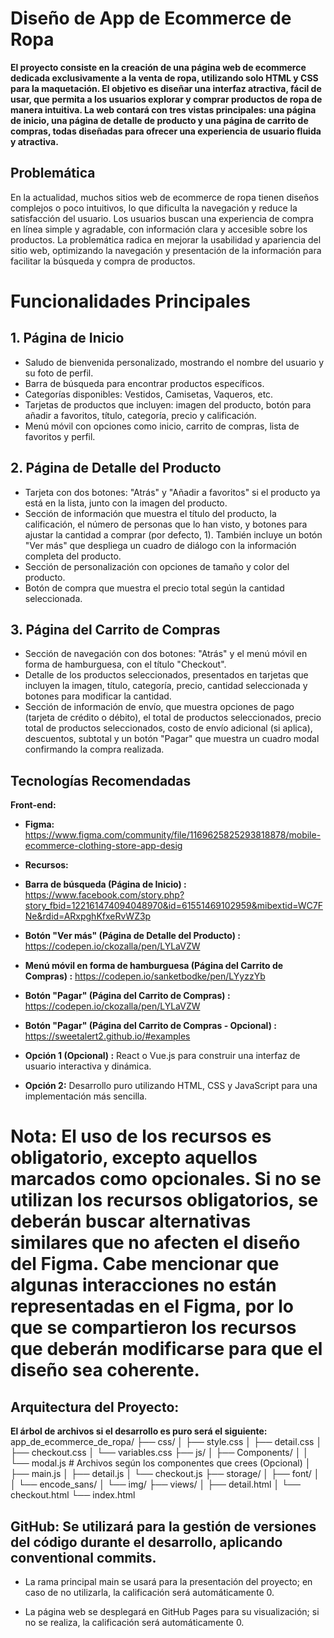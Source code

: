 # Diseño de App de Ecommerce de Ropa

**El proyecto consiste en la creación de una página web de ecommerce dedicada exclusivamente a la venta de ropa, utilizando solo HTML y CSS para la maquetación. El objetivo es diseñar una interfaz atractiva, fácil de usar, que permita a los usuarios explorar y comprar productos de ropa de manera intuitiva. La web contará con tres vistas principales: una página de inicio, una página de detalle de producto y una página de carrito de compras, todas diseñadas para ofrecer una experiencia de usuario fluida y atractiva.**



## Problemática
En la actualidad, muchos sitios web de ecommerce de ropa tienen diseños complejos o poco intuitivos, lo que dificulta la navegación y reduce la satisfacción del usuario. Los usuarios buscan una experiencia de compra en línea simple y agradable, con información clara y accesible sobre los productos. La problemática radica en mejorar la usabilidad y apariencia del sitio web, optimizando la navegación y presentación de la información para facilitar la búsqueda y compra de productos.



# Funcionalidades Principales

## 1. Página de Inicio
- Saludo de bienvenida personalizado, mostrando el nombre del usuario y su foto de perfil.
- Barra de búsqueda para encontrar productos específicos.
- Categorías disponibles: Vestidos, Camisetas, Vaqueros, etc.
- Tarjetas de productos que incluyen: imagen del producto, botón para añadir a favoritos, título, categoría, precio y calificación.
- Menú móvil con opciones como inicio, carrito de compras, lista de favoritos y perfil.

## 2. Página de Detalle del Producto
- Tarjeta con dos botones: "Atrás" y "Añadir a favoritos" si el producto ya está en la lista, junto con la imagen del producto.
- Sección de información que muestra el título del producto, la calificación, el número de personas que lo han visto, y botones para ajustar la cantidad a comprar (por defecto, 1). También incluye un botón "Ver más" que despliega un cuadro de diálogo con la información completa del producto.
- Sección de personalización con opciones de tamaño y color del producto.
- Botón de compra que muestra el precio total según la cantidad seleccionada.

## 3. Página del Carrito de Compras
- Sección de navegación con dos botones: "Atrás" y el menú móvil en forma de hamburguesa, con el título "Checkout".
- Detalle de los productos seleccionados, presentados en tarjetas que incluyen la imagen, título, categoría, precio, cantidad seleccionada y botones para modificar la cantidad.
- Sección de información de envío, que muestra opciones de pago (tarjeta de crédito o débito), el total de productos seleccionados, precio total de productos seleccionados, costo de envío adicional (si aplica), descuentos, subtotal y un botón "Pagar" que muestra un cuadro modal confirmando la compra realizada.

## Tecnologías Recomendadas

**Front-end:** 

- **Figma:** https://www.figma.com/community/file/1169625825293818878/mobile-ecommerce-clothing-store-app-desig

- **Recursos:**

- **Barra de búsqueda (Página de Inicio) :** https://www.facebook.com/story.php?story_fbid=122161474094048970&id=61551469102959&mibextid=WC7FNe&rdid=ARxpghKfxeRvWZ3p
- **Botón "Ver más" (Página de Detalle del Producto) :** https://codepen.io/ckozalla/pen/LYLaVZW
- **Menú móvil en forma de hamburguesa (Página del Carrito de Compras) :** https://codepen.io/sanketbodke/pen/LYyzzYb
- **Botón "Pagar" (Página del Carrito de Compras) :**  https://codepen.io/ckozalla/pen/LYLaVZW
- **Botón "Pagar" (Página del Carrito de Compras - Opcional) :** https://sweetalert2.github.io/#examples
- **Opción 1 (Opcional) :** React o Vue.js para construir una interfaz de usuario interactiva y dinámica.
- **Opción 2:** Desarrollo puro utilizando HTML, CSS y JavaScript para una implementación más sencilla.


# Nota: El uso de los recursos es obligatorio, excepto aquellos marcados como opcionales. Si no se utilizan los recursos obligatorios, se deberán buscar alternativas similares que no afecten el diseño del Figma. Cabe mencionar que algunas interacciones no están representadas en el Figma, por lo que se compartieron los recursos que deberán modificarse para que el diseño sea coherente.



## Arquitectura del Proyecto: 

**El árbol de archivos si el desarrollo es puro será el siguiente:** 
app_de_ecommerce_de_ropa/
├── css/
│ ├── style.css
│ ├── detail.css
│ ├── checkout.css
│ └── variables.css
├── js/
│ ├── Components/
│ │ └── modal.js # Archivos según los componentes que crees (Opcional)
│ ├── main.js
│ ├── detail.js
│ └── checkout.js
├── storage/
│ ├── font/
│ │ └── encode_sans/
│ └── img/
├── views/
│ ├── detail.html
│ └── checkout.html
└── index.html


## GitHub: Se utilizará para la gestión de versiones del código durante el desarrollo, aplicando conventional commits.

- La rama principal main se usará para la presentación del proyecto; en caso de no utilizarla, la calificación será automáticamente 0.

- La página web se desplegará en GitHub Pages para su visualización; si no se realiza, la calificación será automáticamente 0.
